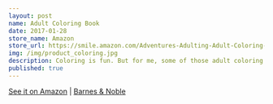 ```yaml
---
layout: post
name: Adult Coloring Book
date: 2017-01-28
store_name: Amazon
store_url: https://smile.amazon.com/Adventures-Adulting-Adult-Coloring-Book/dp/1544191367
img: /img/product_coloring.jpg
description: Coloring is fun. But for me, some of those adult coloring books with intense patterns and endless decisions to make feel more like a chore than play. I created this book to be as simple to color and as playful as children's books, but with snarky scenes of chores and woes from adult life.
published: true
---
```


<a href="https://smile.amazon.com/Adventures-Adulting-Adult-Coloring-Book/dp/1544191367" target="_blank" alt="Coloring Book">See it on Amazon</a> | <a href="http://www.barnesandnoble.com/w/a-is-for-adventures-in-adulting-anne-richardson/1126005330" target="_blank" alt="Coloring Book">Barnes & Noble</a>
